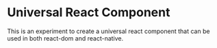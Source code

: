 # Universal React Component

This is an experiment to create a universal react component that can be used in both react-dom and react-native.
